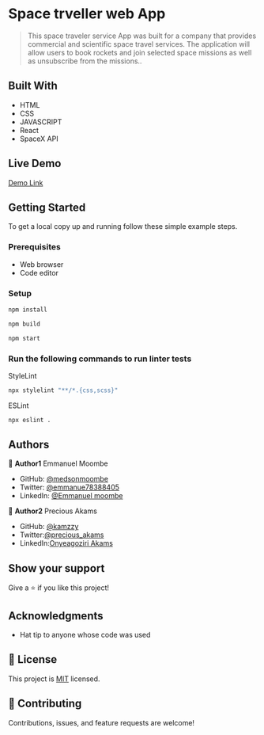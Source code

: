 # Space trveller web App

> This space traveler service App was built for a company that provides commercial and scientific space travel services. The application will allow users to book rockets and join selected space missions as well as unsubscribe from the missions..



## Built With

- HTML
- CSS
- JAVASCRIPT
- React
- SpaceX API

## Live Demo 
[Demo Link](https://spacetravellershub.onrender.com/p)



## Getting Started


To get a local copy up and running follow these simple example steps.

### Prerequisites

- Web browser
- Code editor

### Setup


```bash
npm install
```

```bash
npm build
```

```bash
npm start
```

### Run the following commands to run linter tests


StyleLint
```bash
npx stylelint "**/*.{css,scss}"
```

ESLint
```bash
npx eslint .
```



## Authors

👤 **Author1** Emmanuel Moombe

- GitHub: [@medsonmoombe](https://github.com/medsonmoombe)
- Twitter: [@emmanue78388405](https://twitter.com/@emmanue78388405)
- LinkedIn: [@Emmanuel moombe](https://www.linkedin.com/in/emmanuel-moombe-821918230/)

 👤 **Author2** Precious Akams
* GitHub: [@kamzzy](https://github.com/kamzzy)
* Twitter:[@precious_akams](https://twitter.com/precious_akams)
* LinkedIn:[Onyeagoziri Akams](https://www.linkedin.com/in/onyeagoziri-akams/)


## Show your support

Give a ⭐️ if you like this project!

## Acknowledgments

- Hat tip to anyone whose code was used

## 📝 License

This project is [MIT](https://github.com/medsonmoombe/react-redux-group-project/blob/dev/LICENSE) licensed.

## 🤝 Contributing

Contributions, issues, and feature requests are welcome!

